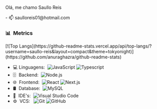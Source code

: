<p>Olá, me chamo Saullo Reis</p>
<p>- 📫 saulloreis01@hotmail.com</p>

<!---
[![Top Langs](https://github-readme-stats.vercel.app/api/top-langs/?username=saullo-reis&layout=compact)](https://github.com/anuraghazra/github-readme-stats)

![Top Langs](https://github-readme-stats.vercel.app/api/top-langs/?username=saullo-reis&layout=compact&theme=tokyonight)

<a href=""> <img align="center" src="https://github-readme-stats.vercel.app/api/top-langs/?username=saullo-reis&theme=react&line_height=40&hide=css"/> </a>
--->

<h3>📊 &nbsp;Metrics</h3>
[![Top Langs](https://github-readme-stats.vercel.app/api/top-langs/?username=saullo-reis&layout=compact&theme=tokyonight)](https://github.com/anuraghazra/github-readme-stats)

- 💻&nbsp;Linguagens:&nbsp;
  ![JavaScript](https://img.shields.io/badge/-Javascript-0A1A2F?style=flat&logo=javascript)
  ![Typescript](https://img.shields.io/badge/-Typescript-0A1A2F?style=flat&logo=typescript)
- 🗄 &nbsp;Backend:&nbsp;
  ![Node.js](https://img.shields.io/badge/-Node.js-0A1A2F?style=flat&logo=node.js)
- 🌐 &nbsp;Frontend:&nbsp;
  ![React](https://img.shields.io/badge/-React-0A1A2F?style=flat&logo=react)
  ![Next.js](https://img.shields.io/badge/-Next.js-0A1A2F?style=flat&logo=next.js)
- 🛢 &nbsp;Database:&nbsp;
  ![MySQL](https://img.shields.io/badge/-MySQL-0A1A2F?style=flat&logo=mysql&logoColor=00d8fd)
- 🔧 &nbsp;IDE's:&nbsp;
  ![Visual Studio Code](https://img.shields.io/badge/-Visual%20Studio%20Code-0A1A2F?style=flat&logo=visual-studio-code&logoColor=007ACC)
- ⚙️ &nbsp;VCS: &nbsp;
  ![Git](https://img.shields.io/badge/-Git-0A1A2F?style=flat&logo=git)
  ![GitHub](https://img.shields.io/badge/-GitHub-0A1A2F?style=flat&logo=github)
